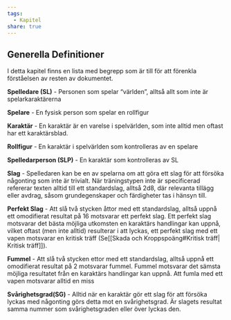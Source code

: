 ```yaml
---
tags:
  - Kapitel
share: true
---
```

## Generella Definitioner
I detta kapitel finns en lista med begrepp som är till för att förenkla förståelsen av resten av dokumentet.

**Spelledare (SL)** - Personen som spelar “världen”, alltså allt som inte är spelarkaraktärerna

**Spelare** - En fysisk person som spelar en rollfigur

**Karaktär** - En karaktär är en varelse i spelvärlden, som inte alltid men oftast har ett karaktärsblad.

**Rollfigur** - En karaktär i spelvärlden som kontrolleras av en spelare

**Spelledarperson (SLP)** - En karaktär som kontrolleras av SL

**Slag** - Spelledaren kan be en av spelarna om att göra ett slag för att försöka någonting som inte är trivialt. När träningstypen inte är specificerad refererar texten alltid till ett standardslag, alltså 2d8, där relevanta tillägg eller avdrag, såsom grundegenskaper och färdigheter tas i hänsyn till. 

**Perfekt Slag** - Att slå två stycken åttor med ett standardslag, alltså uppnå ett omodifierat resultat på 16 motsvarar ett perfekt slag. Ett perfekt slag motsvarar det bästa möjliga utkomsten en karaktärs handlingar kan uppnå, vilket oftast (men inte alltid) resulterar i att lyckas, ett perfekt slag med ett vapen motsvarar en kritisk träff (Se[[Skada och Kroppspoäng#Kritisk träff| Kritisk träff]]).

**Fummel** - Att slå två stycken ettor med ett standardslag, alltså uppnå ett omodifierat resultat på 2 motsvarar fummel. Fummel motsvarar det sämsta möjliga resultatet från en karaktärs handlingar kan uppnå. Att fumla med ett vapen motsvarar alltid en miss

**Svårighetsgrad(SG)** - Alltid när en karaktär gör ett slag för att försöka lyckas med någonting görs detta mot en svårighetsgrad. Är slagets resultat samma nummer som svårighetsgraden eller över lyckas den.

